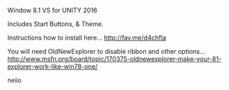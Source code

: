 Window 8.1 VS for UNITY 2016

Includes Start Buttons, & Theme.

Instructions how to install here...
http://fav.me/d4chfla

You will need OldNewExplorer to disable ribbon and other options...
http://www.msfn.org/board/topic/170375-oldnewexplorer-make-your-81-explorer-work-like-win78-one/

neiio

